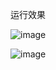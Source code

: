 运行效果


![image](https://github.com/user-attachments/assets/06ac1ddb-4d9d-4b59-a9e4-ecd477919615)


![image](https://github.com/user-attachments/assets/3c61601c-8ad7-4549-adce-d58778f13028)
